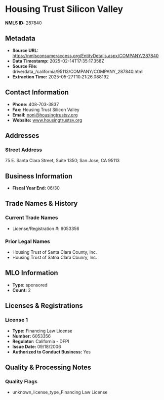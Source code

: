 # Housing Trust Silicon Valley

**NMLS ID:** 287840

## Metadata
- **Source URL:** https://nmlsconsumeraccess.org/EntityDetails.aspx/COMPANY/287840
- **Data Timestamp:** 2025-02-14T17:35:17.358Z
- **Source File:** drive/data_/california/95113/COMPANY/COMPANY_287840.html
- **Extraction Time:** 2025-05-27T10:21:26.088192

## Contact Information
- **Phone:** 408-703-3837
- **Fax:** Housing Trust Silicon Valley
- **Email:** noni@housingtrustsv.org
- **Website:** www.housingtrustsv.org

## Addresses
### Street Address
75 E. Santa Clara Street, Suite 1350; San Jose, CA 95113

## Business Information
- **Fiscal Year End:** 06/30

## Trade Names & History
### Current Trade Names
- License/Registration #: 6053356

### Prior Legal Names
- Housing Trust of Santa Clara County, Inc.
- Housing Trust of Satna Clara Counry, Inc.

## MLO Information
- **Type:** sponsored
- **Count:** 2

## Licenses & Registrations

### License 1
- **Type:** Financing Law License
- **Number:** 6053356
- **Regulator:** California - DFPI
- **Issue Date:** 09/18/2006
- **Authorized to Conduct Business:** Yes

## Quality & Processing Notes
### Quality Flags
- unknown_license_type_Financing Law License
